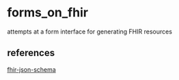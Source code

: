 # forms_on_fhir
attempts at a form interface for generating FHIR resources

## references
[fhir-json-schema](https://stackoverflow.com/questions/41427110/fhir-json-schema)